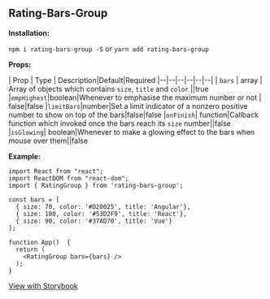 
## Rating-Bars-Group

 **Installation:**

 `npm i rating-bars-group -S` or `yarn add rating-bars-group`

  **Props:**

| Prop | Type | Description|Default|Required
|--|--|--|--|--|--|
| `bars` | array | Array of objects which contains `size`, `title` and `color` ||true
|`empHighest`|boolean|Whenever to emphasise the maximum number or not | false|false
|`limitBars`|number|Set a limit indicator of a nonzero positive number to show on top of the bars|false|false 
|`onFinish`| function|Callback function which invoked once the bars reach its `size` number||false
|`isGlowing`| boolean|Whenever to make a glowing effect to the bars when mouse over them||false

  **Example:**
````
import React from "react";
import ReactDOM from "react-dom";
import { RatingGroup } from 'rating-bars-group';

const bars = [
  { size: 70, color: '#D20025', title: 'Angular'},
  { size: 100, color: '#53D2F9', title: 'React'},
  { size: 90, color: '#37AD70', title: 'Vue'}
];

function App()  {
  return (
	<RatingGroup bars={bars} />
  );
}
````

[View with Storybook](https://determined-einstein-121cee.netlify.com/?path=/story/storybook-knobs--props)
